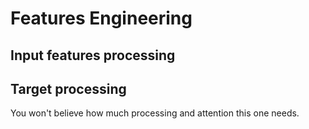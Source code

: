 # Features Engineering

## Input features processing

## Target processing

You won't believe how much processing and attention this one needs.

